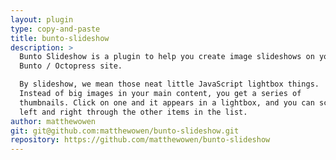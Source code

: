 ```yaml
---
layout: plugin
type: copy-and-paste
title: bunto-slideshow
description: >
  Bunto Slideshow is a plugin to help you create image slideshows on your
  Bunto / Octopress site.

  By slideshow, we mean those neat little JavaScript lightbox things.
  Instead of big images in your main content, you get a series of
  thumbnails. Click on one and it appears in a lightbox, and you can scroll
  left and right through the other items in the list.
author: matthewowen
git: git@github.com:matthewowen/bunto-slideshow.git
repository: https://github.com/matthewowen/bunto-slideshow
---
```

